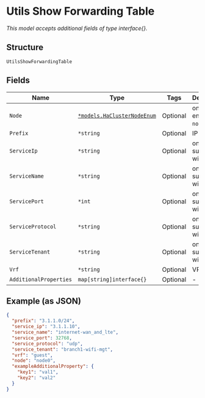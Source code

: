 
# Utils Show Forwarding Table

*This model accepts additional fields of type interface{}.*

## Structure

`UtilsShowForwardingTable`

## Fields

| Name | Type | Tags | Description |
|  --- | --- | --- | --- |
| `Node` | [`*models.HaClusterNodeEnum`](../../doc/models/ha-cluster-node-enum.md) | Optional | only for HA. enum: `node0`, `node1` |
| `Prefix` | `*string` | Optional | IP Prefix |
| `ServiceIp` | `*string` | Optional | only supported with SSR |
| `ServiceName` | `*string` | Optional | only supported with SSR |
| `ServicePort` | `*int` | Optional | only supported with SSR |
| `ServiceProtocol` | `*string` | Optional | only supported with SSR |
| `ServiceTenant` | `*string` | Optional | only supported with SSR |
| `Vrf` | `*string` | Optional | VRF Name |
| `AdditionalProperties` | `map[string]interface{}` | Optional | - |

## Example (as JSON)

```json
{
  "prefix": "3.1.1.0/24",
  "service_ip": "3.1.1.10",
  "service_name": "internet-wan_and_lte",
  "service_port": 32768,
  "service_protocol": "udp",
  "service_tenant": "branch1-wifi-mgt",
  "vrf": "guest",
  "node": "node0",
  "exampleAdditionalProperty": {
    "key1": "val1",
    "key2": "val2"
  }
}
```

